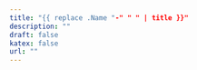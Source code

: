 ```yaml
---
title: "{{ replace .Name "-" " " | title }}"
description: ""
draft: false
katex: false
url: ""
---
```

